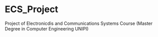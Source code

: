 # ECS_Project
Project of Electronicdìs and Communications Systems Course (Master Degree in Computer Engineering UNIPI)
